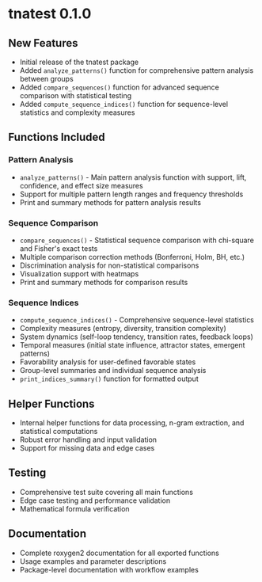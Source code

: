 # tnatest 0.1.0

## New Features

* Initial release of the tnatest package
* Added `analyze_patterns()` function for comprehensive pattern analysis between groups
* Added `compare_sequences()` function for advanced sequence comparison with statistical testing
* Added `compute_sequence_indices()` function for sequence-level statistics and complexity measures

## Functions Included

### Pattern Analysis
* `analyze_patterns()` - Main pattern analysis function with support, lift, confidence, and effect size measures
* Support for multiple pattern length ranges and frequency thresholds
* Print and summary methods for pattern analysis results

### Sequence Comparison  
* `compare_sequences()` - Statistical sequence comparison with chi-square and Fisher's exact tests
* Multiple comparison correction methods (Bonferroni, Holm, BH, etc.)
* Discrimination analysis for non-statistical comparisons
* Visualization support with heatmaps
* Print and summary methods for comparison results

### Sequence Indices
* `compute_sequence_indices()` - Comprehensive sequence-level statistics
* Complexity measures (entropy, diversity, transition complexity)
* System dynamics (self-loop tendency, transition rates, feedback loops)
* Temporal measures (initial state influence, attractor states, emergent patterns)
* Favorability analysis for user-defined favorable states
* Group-level summaries and individual sequence analysis
* `print_indices_summary()` function for formatted output

## Helper Functions

* Internal helper functions for data processing, n-gram extraction, and statistical computations
* Robust error handling and input validation
* Support for missing data and edge cases

## Testing

* Comprehensive test suite covering all main functions
* Edge case testing and performance validation
* Mathematical formula verification

## Documentation

* Complete roxygen2 documentation for all exported functions
* Usage examples and parameter descriptions
* Package-level documentation with workflow examples 